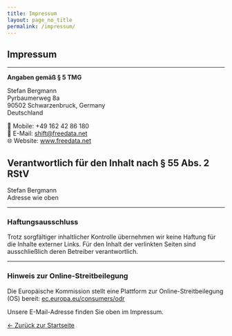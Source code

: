 ```yaml
---
title: Impressum
layout: page_no_title
permalink: /impressum/
---
```


<section class="legal">
  <h1>Impressum</h1>
  <hr/>

  <p><strong>Angaben gemäß § 5 TMG</strong></p>
  <p>
    Stefan Bergmann <br/>
    Pyrbaumerweg 8a <br/>
    90502 Schwarzenbruck, Germany <br/>
    Deutschland
  </p>

  <p>
    📱 Mobile: +49 162 42 86 180 <br/>
    📧 E-Mail: <a href="mailto:shift@freedata.net">shift@freedata.net</a> <br/>
    🌐 Website: <a href="https://www.freedata.net">www.freedata.net</a>
  </p>

  <h2>Verantwortlich für den Inhalt nach § 55 Abs. 2 RStV</h2>
  <p>
    Stefan Bergmann <br/>
    Adresse wie oben
  </p>

  <hr/>
  <h3>Haftungsausschluss</h3>
  <p>
    Trotz sorgfältiger inhaltlicher Kontrolle übernehmen wir keine Haftung für die Inhalte externer Links. 
    Für den Inhalt der verlinkten Seiten sind ausschließlich deren Betreiber verantwortlich.
  </p>

  <hr/>
  <h3>Hinweis zur Online-Streitbeilegung</h3>
  <p>
    Die Europäische Kommission stellt eine Plattform zur Online-Streitbeilegung (OS) bereit: 
    <a href="https://ec.europa.eu/consumers/odr" target="_blank">ec.europa.eu/consumers/odr</a>
  </p>
  <p>Unsere E-Mail-Adresse finden Sie oben im Impressum.</p>

  <p><a href="/">← Zurück zur Startseite</a></p>
</section>
